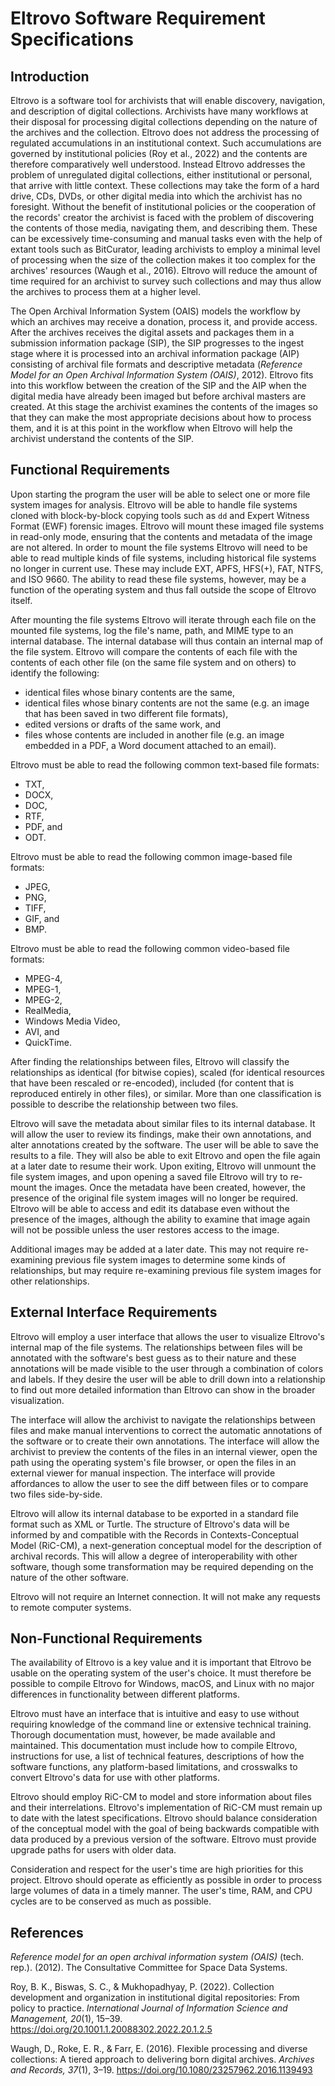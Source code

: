 # Eltrovo Software Requirement Specifications

## Introduction

Eltrovo is a software tool for archivists that will enable discovery, navigation, and description of digital collections. Archivists have many workflows at their disposal for processing digital collections depending on the nature of the archives and the collection. Eltrovo does not address the processing of regulated accumulations in an institutional context. Such accumulations are governed by institutional policies (Roy et al., 2022) and the contents are therefore comparatively well understood. Instead Eltrovo addresses the problem of unregulated digital collections, either institutional or personal, that arrive with little context. These collections may take the form of a hard drive, CDs, DVDs, or other digital media into which the archivist has no foresight. Without the benefit of institutional policies or the cooperation of the records' creator the archivist is faced with the problem of discovering the contents of those media, navigating them, and describing them. These can be excessively time-consuming and manual tasks even with the help of extant tools such as BitCurator, leading archivists to employ a minimal level of processing when the size of the collection makes it too complex for the archives' resources (Waugh et al., 2016). Eltrovo will reduce the amount of time required for an archivist to survey such collections and may thus allow the archives to process them at a higher level.

The Open Archival Information System (OAIS) models the workflow by which an archives may receive a donation, process it, and provide access. After the archives receives the digital assets and packages them in a submission information package (SIP), the SIP progresses to the ingest stage where it is processed into an archival information package (AIP) consisting of archival file formats and descriptive metadata (*Reference Model for an Open Archival Information System (OAIS)*, 2012). Eltrovo fits into this workflow between the creation of the SIP and the AIP when the digital media have already been imaged but before archival masters are created. At this stage the archivist examines the contents of the images so that they can make the most appropriate decisions about how to process them, and it is at this point in the workflow when Eltrovo will help the archivist understand the contents of the SIP.

## Functional Requirements

Upon starting the program the user will be able to select one or more file system images for analysis. Eltrovo will be able to handle file systems cloned with block-by-block copying tools such as `dd` and Expert Witness Format (EWF) forensic images. Eltrovo will mount these imaged file systems in read-only mode, ensuring that the contents and metadata of the image are not altered. In order to mount the file systems Eltrovo will need to be able to read multiple kinds of file systems, including historical file systems no longer in current use. These may include EXT, APFS, HFS(+), FAT, NTFS, and ISO 9660. The ability to read these file systems, however, may be a function of the operating system and thus fall outside the scope of Eltrovo itself.

After mounting the file systems Eltrovo will iterate through each file on the mounted file systems, log the file's name, path, and MIME type to an internal database. The internal database will thus contain an internal map of the file system. Eltrovo will compare the contents of each file with the contents of each other file (on the same file system and on others) to identify the following:

- identical files whose binary contents are the same,
- identical files whose binary contents are not the same (e.g. an image that has been saved in two different file formats),
- edited versions or drafts of the same work, and
- files whose contents are included in another file (e.g. an image embedded in a PDF, a Word document attached to an email).

Eltrovo must be able to read the following common text-based file formats:

- TXT,
- DOCX,
- DOC,
- RTF,
- PDF, and
- ODT.

Eltrovo must be able to read the following common image-based file formats:

- JPEG,
- PNG,
- TIFF,
- GIF, and
- BMP.

Eltrovo must be able to read the following common video-based file formats:

- MPEG-4,
- MPEG-1,
- MPEG-2,
- RealMedia,
- Windows Media Video,
- AVI, and
- QuickTime.

After finding the relationships between files, Eltrovo will classify the relationships as identical (for bitwise copies), scaled (for identical resources that have been rescaled or re-encoded), included (for content that is reproduced entirely in other files), or similar. More than one classification is possible to describe the relationship between two files.

Eltrovo will save the metadata about similar files to its internal database. It will allow the user to review its findings, make their own annotations, and alter annotations created by the software. The user will be able to save the results to a file. They will also be able to exit Eltrovo and open the file again at a later date to resume their work. Upon exiting, Eltrovo will unmount the file system images, and upon opening a saved file Eltrovo will try to re-mount the images. Once the metadata have been created, however, the presence of the original file system images will no longer be required. Eltrovo will be able to access and edit its database even without the presence of the images, although the ability to examine that image again will not be possible unless the user restores access to the image.

Additional images may be added at a later date. This may not require re-examining previous file system images to determine some kinds of relationships, but may require re-examining previous file system images for other relationships.

## External Interface Requirements

Eltrovo will employ a user interface that allows the user to visualize Eltrovo's internal map of the file systems. The relationships between files will be annotated with the software's best guess as to their nature and these annotations will be made visible to the user through a combination of colors and labels. If they desire the user will be able to drill down into a relationship to find out more detailed information than Eltrovo can show in the broader visualization.

The interface will allow the archivist to navigate the relationships between files and make manual interventions to correct the automatic annotations of the software or to create their own annotations. The interface will allow the archivist to preview the contents of the files in an internal viewer, open the path using the operating system's file browser, or open the files in an external viewer for manual inspection. The interface will provide affordances to allow the user to see the diff between files or to compare two files side-by-side.

Eltrovo will allow its internal database to be exported in a standard file format such as XML or Turtle. The structure of Eltrovo's data will be informed by and compatible with the Records in Contexts-Conceptual Model (RiC-CM), a next-generation conceptual model for the description of archival records. This will allow a degree of interoperability with other software, though some transformation may be required depending on the nature of the other software.

Eltrovo will not require an Internet connection. It will not make any requests to remote computer systems.

## Non-Functional Requirements

The availability of Eltrovo is a key value and it is important that Eltrovo be usable on the operating system of the user's choice. It must therefore be possible to compile Eltrovo for Windows, macOS, and Linux with no major differences in functionality between different platforms.

Eltrovo must have an interface that is intuitive and easy to use without requiring knowledge of the command line or extensive technical training. Thorough documentation must, however, be made available and maintained. This documentation must include how to compile Eltrovo, instructions for use, a list of technical features, descriptions of how the software functions, any platform-based limitations, and crosswalks to convert Eltrovo's data for use with other platforms.

Eltrovo should employ RiC-CM to model and store information about files and their interrelations. Eltrovo's implementation of RiC-CM must remain up to date with the latest specifications. Eltrovo should balance consideration of the conceptual model with the goal of being backwards compatible with data produced by a previous version of the software. Eltrovo must provide upgrade paths for users with older data.

Consideration and respect for the user's time are high priorities for this project. Eltrovo should operate as efficiently as possible in order to process large volumes of data in a timely manner. The user's time, RAM, and CPU cycles are to be conserved as much as possible.

## References

*Reference model for an open archival information system (OAIS)* (tech. rep.). (2012). The Consultative Committee for Space Data Systems.

Roy, B. K., Biswas, S. C., & Mukhopadhyay, P. (2022). Collection development and organization in institutional digital repositories: From policy to practice. *International Journal of Information Science and Management, 20*(1), 15–39. https://doi.org/20.1001.1.20088302.2022.20.1.2.5

Waugh, D., Roke, E. R., & Farr, E. (2016). Flexible processing and diverse collections: A tiered approach to delivering born digital archives. *Archives and Records, 37*(1), 3–19. https://doi.org/10.1080/23257962.2016.1139493

